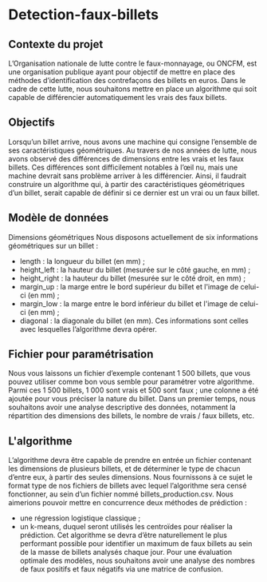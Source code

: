 # Detection-faux-billets



## Contexte du projet

L’Organisation nationale de lutte contre le faux-monnayage, ou ONCFM,
est une organisation publique ayant pour objectif de mettre en place des
méthodes d’identification des contrefaçons des billets en euros. Dans le
cadre de cette lutte, nous souhaitons mettre en place un algorithme qui
soit capable de différencier automatiquement les vrais des faux billets.

## Objectifs

Lorsqu’un billet arrive, nous avons une machine qui consigne l’ensemble
de ses caractéristiques géométriques. Au travers de nos années de lutte,
nous avons observé des différences de dimensions entre les vrais et les
faux billets. Ces différences sont difficilement notables à l’œil nu, mais une
machine devrait sans problème arriver à les différencier.
Ainsi, il faudrait construire un algorithme qui, à partir des caractéristiques
géométriques d’un billet, serait capable de définir si ce dernier est un vrai
ou un faux billet.

## Modèle de données

Dimensions géométriques
Nous disposons actuellement de six informations géométriques sur un
billet :
* length : la longueur du billet (en mm) ;
* height_left : la hauteur du billet (mesurée sur le côté gauche, en
mm) ;
* height_right : la hauteur du billet (mesurée sur le côté droit, en mm) ;
* margin_up : la marge entre le bord supérieur du billet et l'image de
celui-ci (en mm) ;
* margin_low : la marge entre le bord inférieur du billet et l'image de
celui-ci (en mm) ;
* diagonal : la diagonale du billet (en mm).
Ces informations sont celles avec lesquelles l’algorithme devra opérer.

## Fichier pour paramétrisation

Nous vous laissons un fichier d’exemple contenant 1 500 billets, que vous
pouvez utiliser comme bon vous semble pour paramétrer votre
algorithme. Parmi ces 1 500 billets, 1 000 sont vrais et 500 sont faux ; une
colonne a été ajoutée pour vous préciser la nature du billet.
Dans un premier temps, nous souhaitons avoir une analyse descriptive des
données, notamment la répartition des dimensions des billets, le nombre
de vrais / faux billets, etc.

## L'algorithme

L’algorithme devra être capable de
prendre en entrée un fichier contenant les dimensions de plusieurs billets,
et de déterminer le type de chacun d’entre eux, à partir des seules
dimensions. Nous fournissons à ce sujet le format type de nos fichiers de
billets avec lequel l’algorithme sera censé fonctionner, au sein d’un fichier
nommé billets_production.csv.
Nous aimerions pouvoir mettre en concurrence deux méthodes de
prédiction :
* une régression logistique classique ;
* un k-means, duquel seront utilisés les centroïdes pour réaliser la
prédiction.
Cet algorithme se devra d’être naturellement le plus performant possible
pour identifier un maximum de faux billets au sein de la masse de billets
analysés chaque jour.
Pour une évaluation optimale des modèles, nous souhaitons avoir une
analyse des nombres de faux positifs et faux négatifs via une matrice de
confusion.
